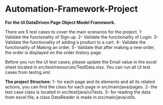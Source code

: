 # Automation-Framework-Project


**For the UI DataDriven Page Object Model Framework.**

There are 5 test cases to cover the main scenarios for the project.
1- Validate the functonality of Sign up.
2- Validate the functionality of Login.
3- Validate the functionality of adding a product to a cart.
4- Validate the functionality of Making an order.
5- Validate that after making a new order, the order is displayed on the order history page.

Before you run the UI test cases, please update the Email value in the excel sheet located in src/test/resources/TestData.xlsx.
You can run all UI test cases from testng.xml.

**The project Structure:**
1- for each page and its elements and all its related actions, you can find the class for each page in src/main/java/pages.
2- the test case class is located in src/test/java/uiTests.
3- for reading the data from excel file, a class DataReader is made in src/main/java/utils.

